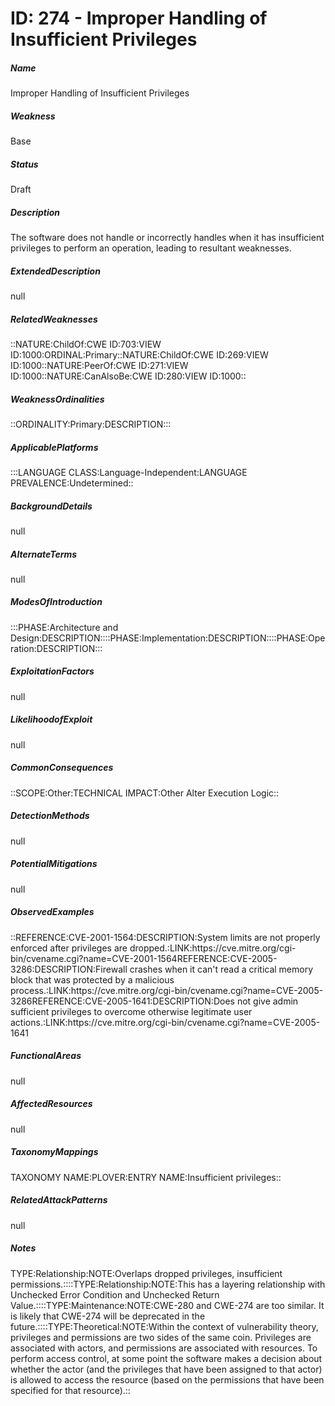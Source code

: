 # ID: 274 - Improper Handling of Insufficient Privileges
<h5>Name</h5>Improper Handling of Insufficient Privileges
<h5>Weakness</h5>Base
<h5>Status</h5>Draft
<h5>Description</h5>The software does not handle or incorrectly handles when it has insufficient privileges to perform an operation, leading to resultant weaknesses.
<h5>ExtendedDescription</h5>null
<h5>RelatedWeaknesses</h5>::NATURE:ChildOf:CWE ID:703:VIEW ID:1000:ORDINAL:Primary::NATURE:ChildOf:CWE ID:269:VIEW ID:1000::NATURE:PeerOf:CWE ID:271:VIEW ID:1000::NATURE:CanAlsoBe:CWE ID:280:VIEW ID:1000::
<h5>WeaknessOrdinalities</h5>::ORDINALITY:Primary:DESCRIPTION:::
<h5>ApplicablePlatforms</h5>:::LANGUAGE CLASS:Language-Independent:LANGUAGE PREVALENCE:Undetermined::
<h5>BackgroundDetails</h5>null
<h5>AlternateTerms</h5>null
<h5>ModesOfIntroduction</h5>:::PHASE:Architecture and Design:DESCRIPTION::::PHASE:Implementation:DESCRIPTION::::PHASE:Operation:DESCRIPTION:::
<h5>ExploitationFactors</h5>null
<h5>LikelihoodofExploit</h5>null
<h5>CommonConsequences</h5>::SCOPE:Other:TECHNICAL IMPACT:Other Alter Execution Logic::
<h5>DetectionMethods</h5>null
<h5>PotentialMitigations</h5>null
<h5>ObservedExamples</h5>::REFERENCE:CVE-2001-1564:DESCRIPTION:System limits are not properly enforced after privileges are dropped.:LINK:https://cve.mitre.org/cgi-bin/cvename.cgi?name=CVE-2001-1564REFERENCE:CVE-2005-3286:DESCRIPTION:Firewall crashes when it can't read a critical memory block that was protected by a malicious process.:LINK:https://cve.mitre.org/cgi-bin/cvename.cgi?name=CVE-2005-3286REFERENCE:CVE-2005-1641:DESCRIPTION:Does not give admin sufficient privileges to overcome otherwise legitimate user actions.:LINK:https://cve.mitre.org/cgi-bin/cvename.cgi?name=CVE-2005-1641
<h5>FunctionalAreas</h5>null
<h5>AffectedResources</h5>null
<h5>TaxonomyMappings</h5>TAXONOMY NAME:PLOVER:ENTRY NAME:Insufficient privileges::
<h5>RelatedAttackPatterns</h5>null
<h5>Notes</h5>TYPE:Relationship:NOTE:Overlaps dropped privileges, insufficient permissions.::::TYPE:Relationship:NOTE:This has a layering relationship with Unchecked Error Condition and Unchecked Return Value.::::TYPE:Maintenance:NOTE:CWE-280 and CWE-274 are too similar. It is likely that CWE-274 will be deprecated in the future.::::TYPE:Theoretical:NOTE:Within the context of vulnerability theory, privileges and permissions are two sides of the same coin. Privileges are associated with actors, and permissions are associated with resources. To perform access control, at some point the software makes a decision about whether the actor (and the privileges that have been assigned to that actor) is allowed to access the resource (based on the permissions that have been specified for that resource).::

